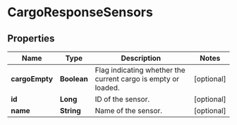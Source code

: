 
# CargoResponseSensors

## Properties
Name | Type | Description | Notes
------------ | ------------- | ------------- | -------------
**cargoEmpty** | **Boolean** | Flag indicating whether the current cargo is empty or loaded. |  [optional]
**id** | **Long** | ID of the sensor. |  [optional]
**name** | **String** | Name of the sensor. |  [optional]



